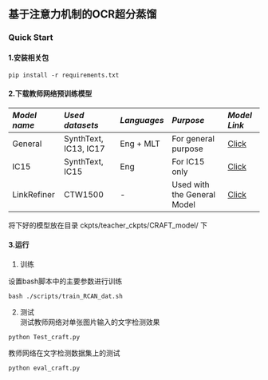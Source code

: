 ## 基于注意力机制的OCR超分蒸馏


### Quick Start

#### 1.安装相关包

```
pip install -r requirements.txt
```
#### 2.下载教师网络预训练模型   
 *Model name* | *Used datasets* | *Languages* | *Purpose* | *Model Link* |
 | :--- | :--- | :--- | :--- | :--- |
General | SynthText, IC13, IC17 | Eng + MLT | For general purpose | [Click](https://drive.google.com/open?id=1Jk4eGD7crsqCCg9C9VjCLkMN3ze8kutZ)
IC15 | SynthText, IC15 | Eng | For IC15 only | [Click](https://drive.google.com/open?id=1i2R7UIUqmkUtF0jv_3MXTqmQ_9wuAnLf)
LinkRefiner | CTW1500 | - | Used with the General Model | [Click](https://drive.google.com/open?id=1XSaFwBkOaFOdtk4Ane3DFyJGPRw6v5bO)       

将下好的模型放在目录 ckpts/teacher_ckpts/CRAFT_model/ 下

#### 3.运行

1) 训练

设置bash脚本中的主要参数进行训练
```
bash ./scripts/train_RCAN_dat.sh 
```


2) 测试           
测试教师网络对单张图片输入的文字检测效果       
```
python Test_craft.py
```

教师网络在文字检测数据集上的测试          
```
python eval_craft.py
```




